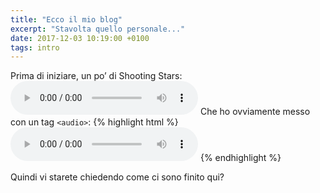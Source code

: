 ```yaml
---
title: "Ecco il mio blog"
excerpt: "Stavolta quello personale..."
date: 2017-12-03 10:19:00 +0100
tags: intro
---
```

Prima di iniziare, un po’ di Shooting Stars:
<audio src="{{ site.url }}/assets/audio/ShootingStars.m4a" controls>
   <a href="https://youtu.be/7Xueo6Y">Shooting Stars su Youtube</a>
</audio>
Che ho ovviamente messo con un tag `<audio>`:
{% highlight html %}
<audio src="{{ site.url }}/assets/audio/ShootingStars.m4a" controls>
   <a href="https://youtu.be/7Xueo6Y">Shooting Stars su Youtube</a>
</audio>
{% endhighlight %}

Quindi vi starete chiedendo come ci sono finito qui?<br>
